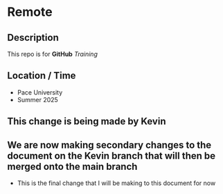 # Remote

## Description
This repo is for **GitHub** *Training*

## Location / Time
* Pace University
* Summer 2025

## This change is being made by Kevin

## We are now making secondary changes to the document on the Kevin branch that will then be merged onto the main branch

* This is the final change that I will be making to this document for now